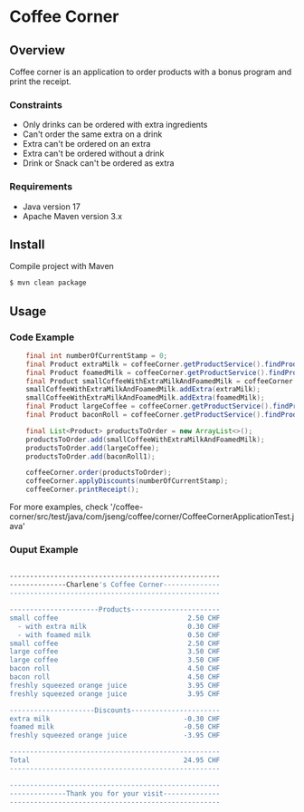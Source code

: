 # Coffee Corner

## Overview
Coffee corner is an application to order products with a bonus program and print the receipt.

### Constraints
* Only drinks can be ordered with extra ingredients
* Can't order the same extra on a drink
* Extra can't be ordered on an extra
* Extra can't be ordered without a drink
* Drink or Snack can't be ordered as extra

### Requirements
* Java version 17
* Apache Maven version 3.x

## Install

Compile project with Maven

``` bash
$ mvn clean package
```

## Usage
### Code Example 
``` java
	final int numberOfCurrentStamp = 0;
	final Product extraMilk = coffeeCorner.getProductService().findProductByName(EXTRA_MILK);
	final Product foamedMilk = coffeeCorner.getProductService().findProductByName(FOAMED_MILK);
	final Product smallCoffeeWithExtraMilkAndFoamedMilk = coffeeCorner.getProductService().findProductByName(SMALL_COFFEE);
	smallCoffeeWithExtraMilkAndFoamedMilk.addExtra(extraMilk);
	smallCoffeeWithExtraMilkAndFoamedMilk.addExtra(foamedMilk);
	final Product largeCoffee = coffeeCorner.getProductService().findProductByName(LARGE_COFFEE);
	final Product baconRoll = coffeeCorner.getProductService().findProductByName(BACON_ROLL);

	final List<Product> productsToOrder = new ArrayList<>();
	productsToOrder.add(smallCoffeeWithExtraMilkAndFoamedMilk);
	productsToOrder.add(largeCoffee);
	productsToOrder.add(baconRoll1);

	coffeeCorner.order(productsToOrder);
	coffeeCorner.applyDiscounts(numberOfCurrentStamp);
	coffeeCorner.printReceipt();
```

For more examples, check '/coffee-corner/src/test/java/com/jseng/coffee/corner/CoffeeCornerApplicationTest.java'

### Ouput Example 

``` bash

----------------------------------------------------
--------------Charlene's Coffee Corner--------------
----------------------------------------------------

----------------------Products----------------------
small coffee                                2.50 CHF
  - with extra milk                         0.30 CHF
  - with foamed milk                        0.50 CHF
small coffee                                2.50 CHF
large coffee                                3.50 CHF
large coffee                                3.50 CHF
bacon roll                                  4.50 CHF
bacon roll                                  4.50 CHF
freshly squeezed orange juice               3.95 CHF
freshly squeezed orange juice               3.95 CHF

---------------------Discounts----------------------
extra milk                                 -0.30 CHF
foamed milk                                -0.50 CHF
freshly squeezed orange juice              -3.95 CHF

----------------------------------------------------
Total                                      24.95 CHF
----------------------------------------------------

----------------------------------------------------
--------------Thank you for your visit--------------
----------------------------------------------------
```


